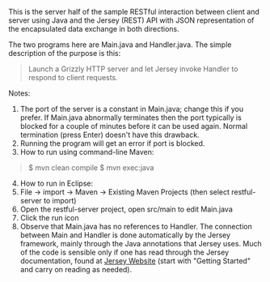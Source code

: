 This is the server half of the sample RESTful interaction between
client and server using Java and the Jersey (REST) API with JSON 
representation of the encapsulated data exchange in both directions.

The two programs here are Main.java and Handler.java. The simple 
description of the purpose is this:

> Launch a Grizzly HTTP server and let Jersey invoke Handler to 
> respond to client requests.

Notes:

1. The port of the server is a constant in Main.java;  change this if you prefer.  If Main.java abnormally terminates then the port typically is blocked for a couple of minutes before it can be used again. Normal termination (press Enter) doesn't have this drawback. 
2. Running the program will get an error if port is blocked. 
3. How to run using command-line Maven:
> $ mvn clean compile
> $ mvn exec:java
4. How to run in Eclipse:
 1. File -> import -> Maven -> Existing Maven Projects (then select restful-server to import)
 2. Open the restful-server project, open src/main to edit Main.java
 3.  Click the run icon
5. Observe that Main.java has no references to Handler. The connection between Main and Handler is done automatically by the Jersey framework, mainly through the Java annotations that Jersey uses. Much of the code is sensible only if one has read through the Jersey documentation, found at [Jersey Website](https://jersey.java.net/) (start with "Getting Started" and carry on reading as needed).
